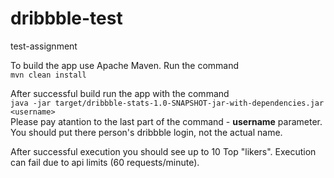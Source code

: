 # dribbble-test
test-assignment

To build the app use Apache Maven. Run the command  
`mvn clean install`

After successful build run the app with the command  
`java -jar target/dribbble-stats-1.0-SNAPSHOT-jar-with-dependencies.jar <username>`  
Please pay atantion to the last part of the command - **username** parameter. You should put there person's dribbble login, not the actual name.

After successful execution you should see up to 10 Top "likers". Execution can fail due to api limits (60 requests/minute).

